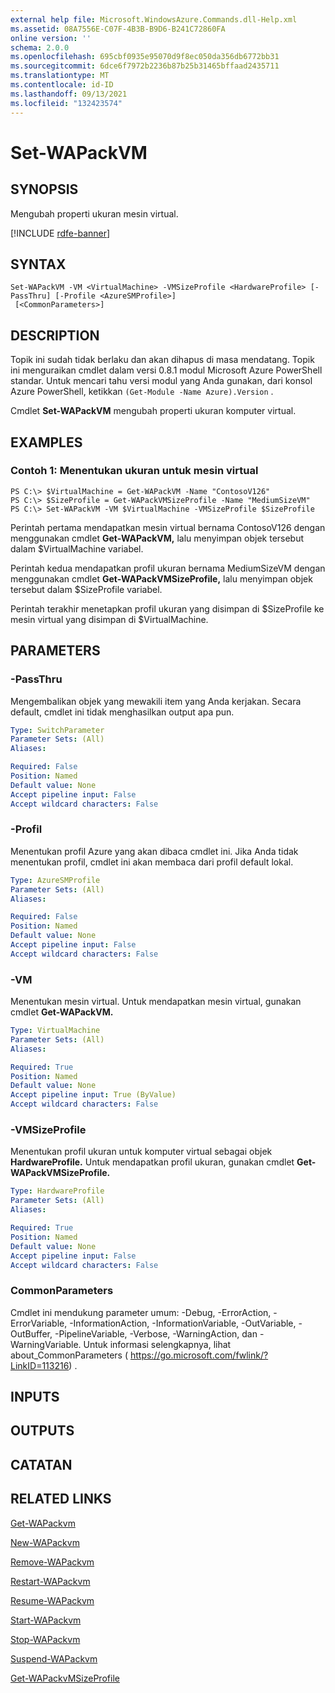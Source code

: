 ```yaml
---
external help file: Microsoft.WindowsAzure.Commands.dll-Help.xml
ms.assetid: 08A7556E-C07F-4B3B-B9D6-B241C72860FA
online version: ''
schema: 2.0.0
ms.openlocfilehash: 695cbf0935e95070d9f8ec050da356db6772bb31
ms.sourcegitcommit: 6dce6f7972b2236b87b25b31465bffaad2435711
ms.translationtype: MT
ms.contentlocale: id-ID
ms.lasthandoff: 09/13/2021
ms.locfileid: "132423574"
---
```

# Set-WAPackVM

## SYNOPSIS
Mengubah properti ukuran mesin virtual.

[!INCLUDE [rdfe-banner](../../includes/rdfe-banner.md)]

## SYNTAX

```
Set-WAPackVM -VM <VirtualMachine> -VMSizeProfile <HardwareProfile> [-PassThru] [-Profile <AzureSMProfile>]
 [<CommonParameters>]
```

## DESCRIPTION
Topik ini sudah tidak berlaku dan akan dihapus di masa mendatang.
Topik ini menguraikan cmdlet dalam versi 0.8.1 modul Microsoft Azure PowerShell standar.
Untuk mencari tahu versi modul yang Anda gunakan, dari konsol Azure PowerShell, ketikkan `(Get-Module -Name Azure).Version` .

Cmdlet **Set-WAPackVM** mengubah properti ukuran komputer virtual.

## EXAMPLES

### Contoh 1: Menentukan ukuran untuk mesin virtual
```
PS C:\> $VirtualMachine = Get-WAPackVM -Name "ContosoV126"
PS C:\> $SizeProfile = Get-WAPackVMSizeProfile -Name "MediumSizeVM"
PS C:\> Set-WAPackVM -VM $VirtualMachine -VMSizeProfile $SizeProfile
```

Perintah pertama mendapatkan mesin virtual bernama ContosoV126 dengan menggunakan cmdlet **Get-WAPackVM,** lalu menyimpan objek tersebut dalam $VirtualMachine variabel.

Perintah kedua mendapatkan profil ukuran bernama MediumSizeVM dengan menggunakan cmdlet **Get-WAPackVMSizeProfile,** lalu menyimpan objek tersebut dalam $SizeProfile variabel.

Perintah terakhir menetapkan profil ukuran yang disimpan di $SizeProfile ke mesin virtual yang disimpan di $VirtualMachine.

## PARAMETERS

### -PassThru
Mengembalikan objek yang mewakili item yang Anda kerjakan.
Secara default, cmdlet ini tidak menghasilkan output apa pun.

```yaml
Type: SwitchParameter
Parameter Sets: (All)
Aliases:

Required: False
Position: Named
Default value: None
Accept pipeline input: False
Accept wildcard characters: False
```

### -Profil
Menentukan profil Azure yang akan dibaca cmdlet ini.
Jika Anda tidak menentukan profil, cmdlet ini akan membaca dari profil default lokal.

```yaml
Type: AzureSMProfile
Parameter Sets: (All)
Aliases:

Required: False
Position: Named
Default value: None
Accept pipeline input: False
Accept wildcard characters: False
```

### -VM
Menentukan mesin virtual.
Untuk mendapatkan mesin virtual, gunakan cmdlet **Get-WAPackVM.**

```yaml
Type: VirtualMachine
Parameter Sets: (All)
Aliases:

Required: True
Position: Named
Default value: None
Accept pipeline input: True (ByValue)
Accept wildcard characters: False
```

### -VMSizeProfile
Menentukan profil ukuran untuk komputer virtual sebagai objek **HardwareProfile.**
Untuk mendapatkan profil ukuran, gunakan cmdlet **Get-WAPackVMSizeProfile.**

```yaml
Type: HardwareProfile
Parameter Sets: (All)
Aliases:

Required: True
Position: Named
Default value: None
Accept pipeline input: False
Accept wildcard characters: False
```

### CommonParameters
Cmdlet ini mendukung parameter umum: -Debug, -ErrorAction, -ErrorVariable, -InformationAction, -InformationVariable, -OutVariable, -OutBuffer, -PipelineVariable, -Verbose, -WarningAction, dan -WarningVariable. Untuk informasi selengkapnya, lihat about_CommonParameters ( https://go.microsoft.com/fwlink/?LinkID=113216) .

## INPUTS

## OUTPUTS

## CATATAN

## RELATED LINKS

[Get-WAPackvm](./Get-WAPackVM.md)

[New-WAPackvm](./New-WAPackVM.md)

[Remove-WAPackvm](./Remove-WAPackVM.md)

[Restart-WAPackvm](./Restart-WAPackVM.md)

[Resume-WAPackvm](./Resume-WAPackVM.md)

[Start-WAPackvm](./Start-WAPackVM.md)

[Stop-WAPackvm](./Stop-WAPackVM.md)

[Suspend-WAPackvm](./Suspend-WAPackVM.md)

[Get-WAPackvMSizeProfile](./Get-WAPackVMSizeProfile.md)


